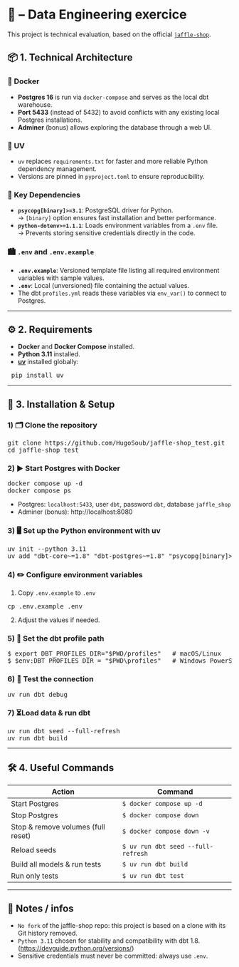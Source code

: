 # 🏢​ – Data Engineering exercice

This project is technical evaluation, based on the official [`jaffle-shop`](https://github.com/dbt-labs/jaffle-shop).  

## 📦 1. Technical Architecture

### 🐋 Docker
- **Postgres 16** is run via `docker-compose` and serves as the local dbt warehouse.
- **Port 5433** (instead of 5432) to avoid conflicts with any existing local Postgres installations.
- **Adminer** (bonus) allows exploring the database through a web UI.

### 🐍 UV
- `uv` replaces `requirements.txt` for faster and more reliable Python dependency management.
- Versions are pinned in `pyproject.toml` to ensure reproducibility.

### 🔑 Key Dependencies
- **`psycopg[binary]>=3.1`**: PostgreSQL driver for Python.  
  → `[binary]` option ensures fast installation and better performance.
- **`python-dotenv>=1.1.1`**: Loads environment variables from a `.env` file.  
  → Prevents storing sensitive credentials directly in the code.

### 🏙️ `.env` and `.env.example`
- **`.env.example`**: Versioned template file listing all required environment variables with sample values.
- **`.env`**: Local (unversioned) file containing the actual values.
- The dbt `profiles.yml` reads these variables via `env_var()` to connect to Postgres.

---

## ⚙️ 2. Requirements
- **Docker** and **Docker Compose** installed.
- **Python 3.11** installed.
- **[uv](https://docs.astral.sh/uv/)** installed globally:
<pre> pip install uv </pre>

---

## 🚀 3. Installation & Setup

### 1) 🗂️ Clone the repository
<pre>
git clone https://github.com/HugoSoub/jaffle-shop_test.git
cd jaffle-shop_test
</pre>

### 2) ▶️ Start Postgres with Docker
<pre>
docker compose up -d
docker compose ps
</pre>

- Postgres: `localhost:5433`, user `dbt`, password `dbt`, database `jaffle_shop`
- Adminer (bonus): http://localhost:8080

### 3) 🖥️ Set up the Python environment with uv
<pre>
uv init --python 3.11
uv add "dbt-core~=1.8" "dbt-postgres~=1.8" "psycopg[binary]>=3.1" "python-dotenv>=1.1.1"
</pre>

### 4) ✏️ Configure environment variables

1) Copy `.env.example` to `.env`
<pre>cp .env.example .env</pre>

2) Adjust the values if needed.

### 5) 📜 Set the dbt profile path

<pre>
$ export DBT_PROFILES_DIR="$PWD/profiles"   # macOS/Linux
$ $env:DBT_PROFILES_DIR = "$PWD\profiles"   # Windows PowerShell
</pre>

### 6) 🧪 Test the connection

<pre>
uv run dbt debug
</pre>

### 7) ⏳Load data & run dbt
<pre>
uv run dbt seed --full-refresh
uv run dbt build
</pre>

---

## 🛠 4. Useful Commands

| Action                              | Command |
|-------------------------------------|---------|
| Start Postgres                      | `$ docker compose up -d` |
| Stop Postgres                       | `$ docker compose down` |
| Stop & remove volumes (full reset)  | `$ docker compose down -v` |
| Reload seeds                        | `$ uv run dbt seed --full-refresh` |
| Build all models & run tests        | `$ uv run dbt build` |
| Run only tests                      | `$ uv run dbt test` |

---

## 📌 Notes / infos

- `No fork` of the jaffle-shop repo: this project is based on a clone with its Git history removed.
- `Python 3.11` chosen for stability and compatibility with dbt 1.8. (https://devguide.python.org/versions/)
- Sensitive credentials must never be committed: always use `.env`.
